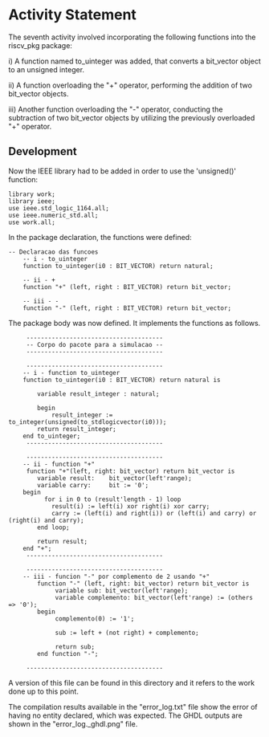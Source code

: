 # Activity Statement 

The seventh activity involved incorporating the following functions into the riscv_pkg package:

i) A function named to_uinteger was added, that converts a bit_vector object to an unsigned integer.

ii) A function overloading the "+" operator, performing the addition of two bit_vector objects.

iii) Another function overloading the "-" operator, conducting the subtraction of two bit_vector objects by utilizing the previously overloaded "+" operator.

## Development 

Now the IEEE library had to be added in order to use the 'unsigned()' function:

```
library work; 
library ieee;
use ieee.std_logic_1164.all;
use ieee.numeric_std.all;
use work.all;
```

In the package declaration, the functions were defined:

```
-- Declaracao das funcoes 
    -- i - to_uinteger 
    function to_uinteger(i0 : BIT_VECTOR) return natural;
    
    -- ii - +
    function "+" (left, right : BIT_VECTOR) return bit_vector;

    -- iii - -
    function "-" (left, right : BIT_VECTOR) return bit_vector;
```

The package body was now defined. It implements the functions as follows.

```
	 --------------------------------------
	 -- Corpo do pacote para a simulacao --
	 --------------------------------------

	 --------------------------------------
    -- i - function to_uinteger
    function to_uinteger(i0 : BIT_VECTOR) return natural is 

        variable result_integer : natural;

        begin 
            result_integer := to_integer(unsigned(to_stdlogicvector(i0)));
        return result_integer;
    end to_uinteger; 
	 --------------------------------------

	 --------------------------------------
    -- ii - function "+"
	 function "+"(left, right: bit_vector) return bit_vector is
        variable result: 	bit_vector(left'range);
        variable carry: 	bit := '0';
    begin
		  for i in 0 to (result'length - 1) loop
            result(i) := left(i) xor right(i) xor carry;
            carry := (left(i) and right(i)) or (left(i) and carry) or (right(i) and carry);
        end loop;

        return result;
    end "+";
	 --------------------------------------

	 --------------------------------------
    -- iii - funcion "-" por complemento de 2 usando "+" 
		function "-" (left, right: bit_vector) return bit_vector is
			 variable sub: bit_vector(left'range);
			 variable complemento: bit_vector(left'range) := (others => '0');
		begin
			 complemento(0) := '1';
			 
			 sub := left + (not right) + complemento;
			 
			 return sub;
		end function "-";

	 --------------------------------------
```

A version of this file can be found in this directory and it refers to the work done up to this point.

The compilation results available in the "error_log.txt" file show the error of having no entity declared, which was expected. The GHDL outputs are shown in the "error_log._ghdl.png" file.
